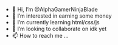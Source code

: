 - 👋 Hi, I’m @AlphaGamerNinjaBlade
- 👀 I’m interested in earning some money
- 🌱 I’m currently learning html/css/js
- 💞️ I’m looking to collaborate on idk yet
- 📫 How to reach me ...

<!---
AlphaGamerNinjaBlade/AlphaGamerNinjaBlade is a ✨ special ✨ repository because its `README.md` (this file) appears on your GitHub profile.
You can click the Preview link to take a look at your changes.
--->
